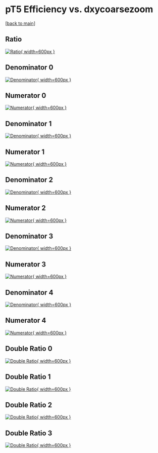 # pT5 Efficiency vs. dxycoarsezoom

[[back to main](./)]



## Ratio

[![Ratio](../mtv/var/pT5_vtr_11_1_eff_dxycoarsezoom.png){ width=600px }](../mtv/var/pT5_vtr_11_1_eff_dxycoarsezoom.pdf)

## Denominator 0

[![Denominator](../mtv/den/pT5_vtr_11_1_eff_dxycoarsezoom_den0.png){ width=600px }](../mtv/den/pT5_vtr_11_1_eff_dxycoarsezoom_den0.pdf)

## Numerator 0

[![Numerator](../mtv/num/pT5_vtr_11_1_eff_dxycoarsezoom_num0.png){ width=600px }](../mtv/num/pT5_vtr_11_1_eff_dxycoarsezoom_num0.pdf)

## Denominator 1

[![Denominator](../mtv/den/pT5_vtr_11_1_eff_dxycoarsezoom_den1.png){ width=600px }](../mtv/den/pT5_vtr_11_1_eff_dxycoarsezoom_den1.pdf)

## Numerator 1

[![Numerator](../mtv/num/pT5_vtr_11_1_eff_dxycoarsezoom_num1.png){ width=600px }](../mtv/num/pT5_vtr_11_1_eff_dxycoarsezoom_num1.pdf)

## Denominator 2

[![Denominator](../mtv/den/pT5_vtr_11_1_eff_dxycoarsezoom_den2.png){ width=600px }](../mtv/den/pT5_vtr_11_1_eff_dxycoarsezoom_den2.pdf)

## Numerator 2

[![Numerator](../mtv/num/pT5_vtr_11_1_eff_dxycoarsezoom_num2.png){ width=600px }](../mtv/num/pT5_vtr_11_1_eff_dxycoarsezoom_num2.pdf)

## Denominator 3

[![Denominator](../mtv/den/pT5_vtr_11_1_eff_dxycoarsezoom_den3.png){ width=600px }](../mtv/den/pT5_vtr_11_1_eff_dxycoarsezoom_den3.pdf)

## Numerator 3

[![Numerator](../mtv/num/pT5_vtr_11_1_eff_dxycoarsezoom_num3.png){ width=600px }](../mtv/num/pT5_vtr_11_1_eff_dxycoarsezoom_num3.pdf)

## Denominator 4

[![Denominator](../mtv/den/pT5_vtr_11_1_eff_dxycoarsezoom_den4.png){ width=600px }](../mtv/den/pT5_vtr_11_1_eff_dxycoarsezoom_den4.pdf)

## Numerator 4

[![Numerator](../mtv/num/pT5_vtr_11_1_eff_dxycoarsezoom_num4.png){ width=600px }](../mtv/num/pT5_vtr_11_1_eff_dxycoarsezoom_num4.pdf)

## Double Ratio 0

[![Double Ratio](../mtv/ratio/pT5_vtr_11_1_eff_dxycoarsezoom_ratio0.png){ width=600px }](../mtv/ratio/pT5_vtr_11_1_eff_dxycoarsezoom_ratio0.pdf)

## Double Ratio 1

[![Double Ratio](../mtv/ratio/pT5_vtr_11_1_eff_dxycoarsezoom_ratio1.png){ width=600px }](../mtv/ratio/pT5_vtr_11_1_eff_dxycoarsezoom_ratio1.pdf)

## Double Ratio 2

[![Double Ratio](../mtv/ratio/pT5_vtr_11_1_eff_dxycoarsezoom_ratio2.png){ width=600px }](../mtv/ratio/pT5_vtr_11_1_eff_dxycoarsezoom_ratio2.pdf)

## Double Ratio 3

[![Double Ratio](../mtv/ratio/pT5_vtr_11_1_eff_dxycoarsezoom_ratio3.png){ width=600px }](../mtv/ratio/pT5_vtr_11_1_eff_dxycoarsezoom_ratio3.pdf)

